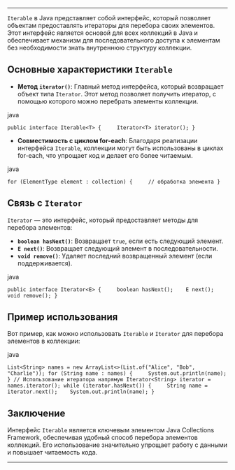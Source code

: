 * * *
`Iterable` в Java представляет собой интерфейс, который позволяет объектам предоставлять итераторы для перебора своих элементов. Этот интерфейс является основой для всех коллекций в Java и обеспечивает механизм для последовательного доступа к элементам без необходимости знать внутреннюю структуру коллекции.

## Основные характеристики `Iterable`

- **Метод `iterator()`**: Главный метод интерфейса, который возвращает объект типа `Iterator`. Этот метод позволяет получить итератор, с помощью которого можно перебрать элементы коллекции.

java

`public interface Iterable<T> {     Iterator<T> iterator(); }`

- **Совместимость с циклом for-each**: Благодаря реализации интерфейса `Iterable`, коллекции могут быть использованы в циклах for-each, что упрощает код и делает его более читаемым.

java

`for (ElementType element : collection) {     // обработка элемента }`

## Связь с `Iterator`

`Iterator` — это интерфейс, который предоставляет методы для перебора элементов:

- **`boolean hasNext()`**: Возвращает `true`, если есть следующий элемент.
- **`E next()`**: Возвращает следующий элемент в последовательности.
- **`void remove()`**: Удаляет последний возвращенный элемент (если поддерживается).

java

`public interface Iterator<E> {     boolean hasNext();    E next();    void remove(); }`

## Пример использования

Вот пример, как можно использовать `Iterable` и `Iterator` для перебора элементов в коллекции:

java

`List<String> names = new ArrayList<>(List.of("Alice", "Bob", "Charlie")); for (String name : names) {     System.out.println(name); } // Использование итератора напрямую Iterator<String> iterator = names.iterator(); while (iterator.hasNext()) {     String name = iterator.next();    System.out.println(name); }`

## Заключение

Интерфейс `Iterable` является ключевым элементом Java Collections Framework, обеспечивая удобный способ перебора элементов коллекций. Его использование значительно упрощает работу с данными и повышает читаемость кода.


* * *